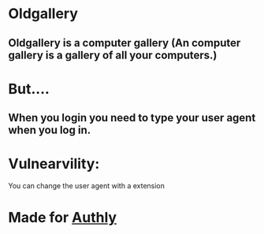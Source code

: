 # Oldgallery

## Oldgallery is a computer gallery (An computer gallery is a gallery of all your computers.)

# But....

## When you login you need to type your user agent when you log in.

# Vulnearvility:
You can change the user agent with a extension

# Made for [Authly](https://authly.hackclub.com/home.html)